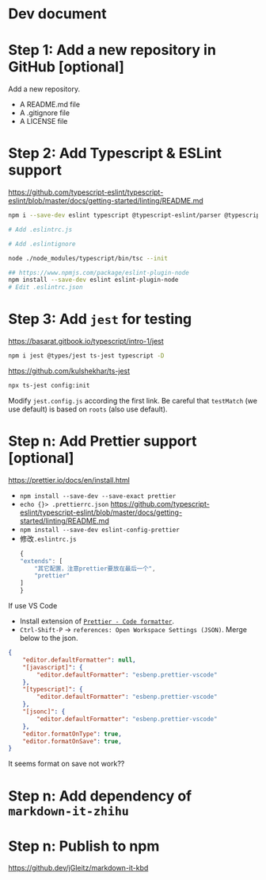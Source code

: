 # Dev document

# Step 1: Add a new repository in GitHub [optional]

Add a new repository.
- A README.md file 
- A .gitignore file
- A LICENSE file

# Step 2: Add Typescript & ESLint support
<https://github.com/typescript-eslint/typescript-eslint/blob/master/docs/getting-started/linting/README.md>
```sh
npm i --save-dev eslint typescript @typescript-eslint/parser @typescript-eslint/eslint-plugin

# Add .eslintrc.js

# Add .eslintignore

node ./node_modules/typescript/bin/tsc --init

## https://www.npmjs.com/package/eslint-plugin-node
npm install --save-dev eslint eslint-plugin-node
# Edit .eslintrc.json
```

# Step 3: Add `jest` for testing
<https://basarat.gitbook.io/typescript/intro-1/jest>
```sh
npm i jest @types/jest ts-jest typescript -D
```

<https://github.com/kulshekhar/ts-jest>
```sh
npx ts-jest config:init
```

Modify `jest.config.js` according the first link.
Be careful that `testMatch` (we use default) is based on `roots` (also use default).

# Step n: Add Prettier support [optional]
<https://prettier.io/docs/en/install.html>
- `npm install --save-dev --save-exact prettier`
- `echo {}> .prettierrc.json`
<https://github.com/typescript-eslint/typescript-eslint/blob/master/docs/getting-started/linting/README.md>
- `npm install --save-dev eslint-config-prettier`
- 修改`.eslintrc.js`
  ```js
  {
  "extends": [
      "其它配置，注意prettier要放在最后一个",
      "prettier"
  ]
  }
  ```

If use VS Code
- Install extension of [`Prettier - Code formatter`](https://marketplace.visualstudio.com/items?itemName=esbenp.prettier-vscode).
- `Ctrl-Shift-P` -> `references: Open Workspace Settings (JSON)`. Merge below to the json.
```json
{
    "editor.defaultFormatter": null,
    "[javascript]": {
        "editor.defaultFormatter": "esbenp.prettier-vscode"
    },
    "[typescript]": {
        "editor.defaultFormatter": "esbenp.prettier-vscode"
    },
    "[jsonc]": {
        "editor.defaultFormatter": "esbenp.prettier-vscode"
    },
    "editor.formatOnType": true,
    "editor.formatOnSave": true,
}
```
It seems format on save not work??

# Step n: Add dependency of `markdown-it-zhihu`


# Step n: Publish to npm


https://github.dev/jGleitz/markdown-it-kbd

